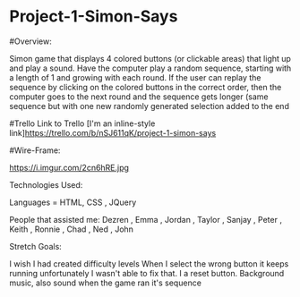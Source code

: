 # Project-1-Simon-Says

#Overview:

Simon game that displays 4 colored buttons (or clickable areas) that light up and play a sound. Have the computer play a random sequence, starting with a length of 1 and growing with each round. If the user can replay the sequence by clicking on the colored buttons in the correct order, then the computer goes to the next round and the sequence gets longer (same sequence but with one new randomly generated selection added to the end

   #Trello Link to Trello [I'm an inline-style link]https://trello.com/b/nSJ611qK/project-1-simon-says

#Wire-Frame:


 https://i.imgur.com/2cn6hRE.jpg

Technologies Used:

Languages = HTML, CSS , JQuery

People that assisted me: Dezren , Emma , Jordan , Taylor , Sanjay , Peter , Keith , Ronnie , Chad , Ned , John


Stretch Goals:

I wish I had created difficulty levels
When I select the wrong button it keeps running unfortunately I wasn't able to fix that.
I a reset button.
Background music, also sound when the game ran it's sequence





















